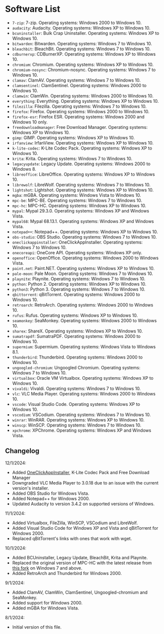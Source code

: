 # Software List

 - `7-zip`: 7-zip. Operating systems: Windows 2000 to Windows 10.
 - `audacity`: Audacity. Operating systems: Windows XP to Windows 10.
 - `bcuninstaller`: Bulk Crap Uninstaller. Operating systems: Windows XP to Windows 10.
 - `bitwarden`: Bitwarden. Operating systems: Windows 7 to Windows 10.
 - `bleachbit`: BleachBit. Operating systems: Windows 7 to Windows 10.
 - `cdburnerxp`: CDBurnerXP. Operating systems: Windows XP to Windows 10.
 - `chromium`: Chromium. Operating systems: Windows XP to Windows 10.
 - `chromium-nosync`: Chromium-nosync. Operating systems: Windows 7 to Windows 10.
 - `clamav`: ClamAV. Operating systems: Windows 7 to Windows 10.
 - `clamsentinel`: ClamSentinel. Operating systems: Windows 2000 to Windows 10.
 - `clamwin`: ClamWin. Operating systems: Windows 2000 to Windows 10.
 - `everything`: Everything. Operating systems: Windows XP to Windows 10.
 - `filezilla`: Filezilla. Operating systems: Windows 7 to Windows 10.
 - `firefox`: Firefox. Operating systems: Windows 2000 to Windows 10.
 - `firefox-esr`: Firefox ESR. Operating systems: Windows 2000 and Windows 10 only.
 - `freedownloadmanager`: Free Download Manager. Operating systems: Windows XP to Windows 10.
 - `gimp`: GIMP. Operating systems: Windows XP to Windows 10.
 - `irfanview`: IrfanView. Operating systems: Windows XP to Windows 10.
 - `k-lite-codec`: K-Lite Codec Pack. Operating systems: Windows XP to Windows 10.
 - `krita`: Krita. Operating systems: Windows 7 to Windows 10.
 - `legacyupdate`: Legacy Update. Operating systems: Windows 2000 to Windows 8.
 - `libreoffice`: LibreOffice. Operating systems: Windows XP to Windows 10.
 - `librewolf`: LibreWolf. Operating systems: Windows 7 to Windows 10.
 - `lightshot`: Lightshot. Operating systems: Windows XP to Windows 10.
 - `mgba`: mGBA. Operating systems: Windows Vista to Windows 10.
 - `mpc-be`: MPC-BE. Operating systems: Windows 7 to Windows 10.
 - `mpc-hc`: MPC-HC. Operating systems: Windows XP to Windows 10.
 - `mypal`: Mypal 29.3.0. Operating systems: Windows XP and Windows Vista.
 - `mypal68`: Mypal 68.13.1. Operating systems: Windows XP and Windows Vista.
 - `notepad++`: Notepad++. Operating systems: Windows XP to Windows 10.
 - `obs-studio`: OBS Studio. Operating systems: Windows 7 to Windows 10.
 - `oneclickappinstaller`: OneClickAppInstaller. Operating systems: Windows 7 to Windows 10.
 - `onecoreapi`: OneCore API. Operating systems: Windows XP only.
 - `openoffice`: OpenOffice. Operating systems: Windows 2000 to Windows Vista.
 - `paint.net`: Paint.NET. Operating systems: Windows XP to Windows 10.
 - `pale-moon`: Pale Moon. Operating systems: Windows 7 to Windows 10.
 - `playnite`: Playnite. Operating systems: Windows 7 to Windows 10.
 - `python`: Python 2. Operating systems: Windows XP to Windows 10.
 - `python3`: Python 3. Operating systems: Windows 7 to Windows 10.
 - `qbittorrent`: qBitTorrent. Operating systems: Windows 2000 to Windows 10.
 - `retroarch`: RetroArch. Operating systems: Windows 2000 to Windows 10.
 - `rufus`: Rufus. Operating systems: Windows XP to Windows 10.
 - `seamonkey`: SeaMonkey. Operating systems: Windows 2000 to Windows 10.
 - `sharex`: ShareX. Operating systems: Windows XP to Windows 10.
 - `sumatrapdf`: SumatraPDF. Operating systems: Windows 2000 to Windows 10.
 - `supermium`: Supermium. Operating systems: Windows Vista to Windows 8.1.
 - `thunderbird`: Thunderbird. Operating systems: Windows 2000 to Windows 10.
 - `ungoogled-chromium`: Ungoogled Chromium. Operating systems: Windows 7 to Windows 10.
 - `virtualbox`: Oracle VM Virtualbox. Operating systems: Windows XP to Windows 10.
 - `vivaldi`: Vivaldi. Operating systems: Windows 7 to Windows 10.
 - `vlc`: VLC Media Player. Operating systems: Windows 2000 to Windows 10.
 - `vscode`: Visual Studio Code. Operating systems: Windows XP to Windows 10.
 - `vscodium`: VSCodium. Operating systems: Windows 7 to Windows 10.
 - `winrar`: WinRAR. Operating systems: Windows XP to Windows 10.
 - `winscp`: WinSCP. Operating systems: Windows 7 to Windows 10.
 - `xpchrome`: XPChrome. Operating systems: Windows XP and Windows Vista.

## Changelog

12/1/2024:
- Added [OneClickAppInstaller](https://github.com/MasterJayanX/OneClickAppInstaller), K-Lite Codec Pack and Free Download Manager
- Downgraded VLC Media Player to 3.0.18 due to an issue with the current version's installer.
- Added OBS Studio for Windows Vista.
- Added Notepad++ for Windows 2000.
- Updated Audacity to version 3.4.2 on supported versions of Windows.

11/1/2024:
- Added Virtualbox, FileZilla, WinSCP, VSCodium and LibreWolf.
- Added Visual Studio Code for Windows XP and Vista and qBitTorrent for Windows 2000.
- Replaced qBitTorrent's links with ones that work with wget.

10/1/2024:
- Added BCUninstaller, Legacy Update, BleachBit, Krita and Playnite.
- Replaced the original version of MPC-HC with the latest release from [this fork](https://github.com/clsid2/mpc-hc) on Windows 7 and above.
- Added RetroArch and Thunderbird for Windows 2000.

9/1/2024:
- Added ClamAV, ClamWin, ClamSentinel, Ungoogled-chromium and SeaMonkey.
- Added support for Windows 2000.
- Added mGBA for Windows Vista.

8/1/2024:
- Initial version of this file.
